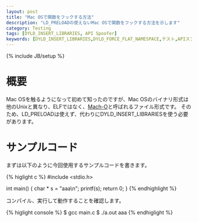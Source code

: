 ```yaml
---
layout: post
title: "Mac OSで関数をフックする方法"
description: "LD_PRELOADの使えないMac OSで関数をフックする方法を示します"
category: Testing
tags: [DYLD_INSERT_LIBRARIES, API Spoofer]
keywords: [DYLD_INSERT_LIBRARIES,DYLD_FORCE_FLAT_NAMESPACE,テスト,APIスプーフィング,API Spoofer]
---
```

{% include JB/setup %}

# 概要
Mac OSを触るようになって初めて知ったのですが、Mac OSのバイナリ形式は他のUnixと異なり、ELFではなく、[Mach-O](https://developer.apple.com/library/mac/#documentation/developertools/conceptual/MachORuntime/Reference/reference.html)と呼ばれるファイル形式です。
そのため、LD_PRELOADは使えず、代わりにDYLD_INSERT_LIBRARIESを使う必要があります。

# サンプルコード
まずは以下のように今回使用するサンプルコードを書きます。

{% higlight c %}
#include <stdio.h>

int main()
{
  char * s = "aaa\n";
  printf(s);
  return 0;
}
{% endhighlight %}

コンパイル、実行して動作することを確認します。

{% higlight console %}
$ gcc main.c 
$ ./a.out
aaa
{% endhiglight %}
